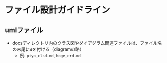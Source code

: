 # ファイル設計ガイドライン

## umlファイル
- docsディレクトリ内のクラス図やダイアグラム関連ファイルは、ファイル名の末尾に`d`を付ける（diagramの略）
  - 例: `piyo_clsd.md`, `hoge_erd.md`
